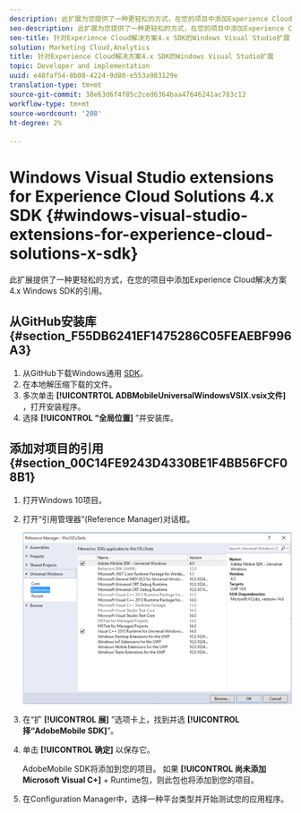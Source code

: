 ```yaml
---
description: 此扩展为您提供了一种更轻松的方式，在您的项目中添加Experience Cloud解决方案4.x Windows SDK的参考。
seo-description: 此扩展为您提供了一种更轻松的方式，在您的项目中添加Experience Cloud解决方案4.x Windows SDK的参考。
seo-title: 针对Experience Cloud解决方案4.x SDK的Windows Visual Studio扩展
solution: Marketing Cloud,Analytics
title: 针对Experience Cloud解决方案4.x SDK的Windows Visual Studio扩展
topic: Developer and implementation
uuid: e48faf54-8b08-4224-9d80-e553a983129e
translation-type: tm+mt
source-git-commit: 38e63d6f4f85c2ced6364baa47646241ac783c12
workflow-type: tm+mt
source-wordcount: '208'
ht-degree: 2%

---
```



# Windows Visual Studio extensions for Experience Cloud Solutions 4.x SDK {#windows-visual-studio-extensions-for-experience-cloud-solutions-x-sdk}

此扩展提供了一种更轻松的方式，在您的项目中添加Experience Cloud解决方案4.x Windows SDK的引用。

## 从GitHub安装库 {#section_F55DB6241EF1475286C05FEAEBF996A3}

1. 从GitHub下载Windows通用 [SDK](https://github.com/Adobe-Marketing-Cloud/mobile-services/releases)。
1. 在本地解压缩下载的文件。
1. 多次单击 **[!UICONTRTOL ADBMobileUniversalWindowsVSIX.vsix文件]** ，打开安装程序。
1. 选择 **[!UICONTROL “全局位置]** ”并安装库。

## 添加对项目的引用 {#section_00C14FE9243D4330BE1F4BB56FCF08B1}

1. 打开Windows 10项目。
1. 打开“引用管理器”(Reference Manager)对话框。

   ![](assets/ref_manager.png)

1. 在“扩 **[!UICONTROL 展]** ”选项卡上，找到并选 **[!UICONTROL 择“AdobeMobile SDK]**”。
1. 单击 **[!UICONTROL 确定]** 以保存它。

   AdobeMobile SDK将添加到您的项目。 如果 **[!UICONTROL 尚未添加Microsoft Visual C+]** + Runtime包，则此包也将添加到您的项目。

1. 在Configuration Manager中，选择一种平台类型并开始测试您的应用程序。

